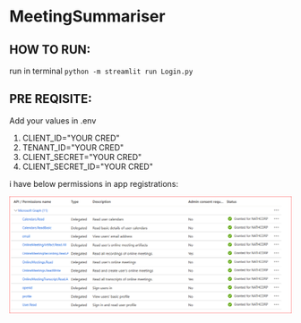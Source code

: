 # MeetingSummariser

## HOW TO RUN: 
run in terminal `python -m streamlit run Login.py`

## PRE REQISITE:
Add your values in .env
1. CLIENT_ID="YOUR CRED"
2. TENANT_ID="YOUR CRED"
3. CLIENT_SECRET="YOUR CRED"
4. CLIENT_SECRET_ID="YOUR CRED"

i have below permissions in app registrations:

![Image Description](.\images\Permissions.png)